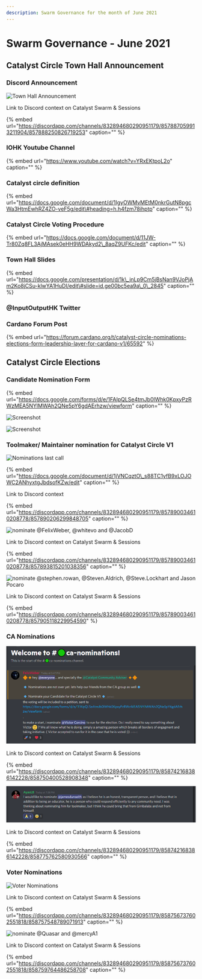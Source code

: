 ```yaml
---
description: Swarm Governance for the month of June 2021
---
```


# Swarm Governance - June 2021

## Catalyst Circle Town Hall Announcement

### Discord Announcement

![Town Hall Announcement](https://user-images.githubusercontent.com/25156451/123560426-e9f44500-d799-11eb-952d-26fe00070474.png)

Link to Discord context on Catalyst Swarm & Sessions

{% embed url="https://discordapp.com/channels/832894680290951179/857887059913211904/857888250826719253" caption="" %}

### IOHK Youtube Channel

{% embed url="https://www.youtube.com/watch?v=YRxEKtpoL2o" caption="" %}

### Catalyst circle definition

{% embed url="https://docs.google.com/document/d/1IgyOWMvMEtM0nkrGutN8pgcWa3HtmEwhRZ4ZO-veF5g/edit\#heading=h.h4fzm78ihptp" caption="" %}

### Catalyst Circle Voting Procedure

{% embed url="https://docs.google.com/document/d/11JW-Tr80Zq8FL3AjMAsek0eHH9WDAkyd2\_8aqZ9UFKc/edit" caption="" %}

### Town Hall Slides

{% embed url="https://docs.google.com/presentation/d/1k\_jnLp9Cm5jBsNan9VJoPjAm2Ko8jCSu-klwYA1HuDI/edit\#slide=id.ge00bc5ea9a\_0\_2845" caption="" %}

### @InputOutputHK Twitter

### Cardano Forum Post

{% embed url="https://forum.cardano.org/t/catalyst-circle-nominations-elections-form-leadership-layer-for-cardano-v1/65592" %}



## Catalyst Circle Elections

### Candidate Nomination Form

{% embed url="https://docs.google.com/forms/d/e/1FAIpQLSe4tmJb0lWhk0KpxyPzRWzMEA5NYlMWAh2QNe5pY6gdAErhzw/viewform" caption="" %}

![Screenshot](https://user-images.githubusercontent.com/25156451/123558713-a3015200-d78f-11eb-942f-431533021ab9.png)

![Screenshot](https://user-images.githubusercontent.com/25156451/123558716-a7c60600-d78f-11eb-9f25-995f5dbacd27.png)

### Toolmaker/ Maintainer nomination for Catalyst Circle V1

![Nominations last call](https://user-images.githubusercontent.com/25156451/123558325-8cf29200-d78d-11eb-83ba-8556b9b2990f.png)

{% embed url="https://docs.google.com/document/d/1jVNCqztO\_s88TC1yfB9xLOJOWC2ANhyxtgJbdsofKZw/edit" caption="" %}

Link to Discord context

{% embed url="https://discordapp.com/channels/832894680290951179/857890034610208778/857890206299848705" caption="" %}

![nominate @FelixWeber, @whitevo and @JacobD](https://user-images.githubusercontent.com/25156451/123561240-2b3b2380-d79f-11eb-8d08-1b8bf5c9f849.png)

Link to Discord context on Catalyst Swarm & Sessions

{% embed url="https://discordapp.com/channels/832894680290951179/857890034610208778/857893815201038356" caption="" %}

![nominate @stephen.rowan, @Steven.Aldrich, @Steve.Lockhart and Jason Pocaro](https://user-images.githubusercontent.com/25156451/123561325-9ab11300-d79f-11eb-874b-4c1504beeca3.png)

Link to Discord context on Catalyst Swarm & Sessions

{% embed url="https://discordapp.com/channels/832894680290951179/857890034610208778/857905118229954590" %}

### CA Nominations

![Welcome to \#ca-nominations &amp; nominate Victor Corcino](../.gitbook/assets/2021-06-27-12-.png)

Link to Discord context on Catalyst Swarm & Sessions

{% embed url="https://discordapp.com/channels/832894680290951179/858742168386142228/858750400528908348" caption="" %}

![nominate @jamesdunseith](../.gitbook/assets/2021-06-27-13-.png)

Link to Discord context on Catalyst Swarm & Sessions

{% embed url="https://discordapp.com/channels/832894680290951179/858742168386142228/858775762580930566" caption="" %}

### Voter Nominations

![Voter Nominations](https://user-images.githubusercontent.com/25156451/123561059-32adfd00-d79e-11eb-8dbe-fc036927de80.png)

Link to Discord context on Catalyst Swarm & Sessions

{% embed url="https://discordapp.com/channels/832894680290951179/858756737602551818/858757548789071913" caption="" %}

![nominate @Quasar and @mercyA1](https://user-images.githubusercontent.com/25156451/123561142-ae0fae80-d79e-11eb-9cad-8137a9111b28.png)

Link to Discord context on Catalyst Swarm & Sessions

{% embed url="https://discordapp.com/channels/832894680290951179/858756737602551818/858759764486258708" caption="" %}

